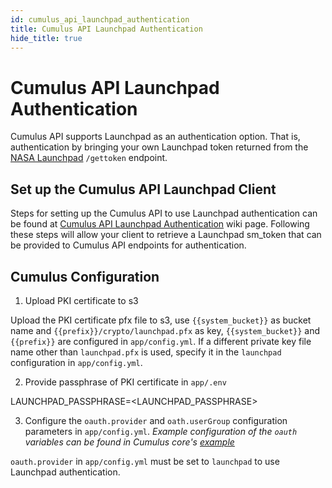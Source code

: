```yaml
---
id: cumulus_api_launchpad_authentication
title: Cumulus API Launchpad Authentication
hide_title: true
---
```


# Cumulus API Launchpad Authentication
Cumulus API supports Launchpad as an authentication option. That is, authentication by bringing your own Launchpad token returned from the [NASA Launchpad](https://www.nasa.gov/offices/ocio/launchpad_faq.html) `/gettoken` endpoint.

## Set up the Cumulus API Launchpad Client

Steps for setting up the Cumulus API to use Launchpad authentication can be found at [Cumulus API Launchpad Authentication](https://wiki.earthdata.nasa.gov/display/CUMULUS/Cumulus+API+with+Launchpad+Authentication) wiki page.  Following these steps will allow your client to retrieve a Launchpad sm_token that can be provided to Cumulus API endpoints for authentication.


## Cumulus Configuration

1. Upload PKI certificate to s3

Upload the PKI certificate pfx file to s3, use `{{system_bucket}}` as bucket name and `{{prefix}}/crypto/launchpad.pfx` as key, `{{system_bucket}}` and `{{prefix}}` are configured in `app/config.yml`. If a different private key file name other than `launchpad.pfx` is used, specify it in the `launchpad` configuration in `app/config.yml`.

2. Provide passphrase of PKI certificate in `app/.env`

LAUNCHPAD_PASSPHRASE=<LAUNCHPAD_PASSPHRASE>

3. Configure the `oauth.provider` and `oath.userGroup` configuration parameters in `app/config.yml`. _Example configuration of the `oauth` variables can be found in Cumulus core's [example](https://github.com/nasa/cumulus/blob/master/example/app/config.yml)_

`oauth.provider` in `app/config.yml` must be set to `launchpad` to use Launchpad authentication.
